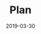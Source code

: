 ---
date: "2019-03-30"
title: "Plan"
intro: "jfkgj"
statement: "kjgkhjg"
category: "Services"
icon: 06
services: 
    - "Digital marketing strategy"
    - "SEO"
    - "PPC (Pay Per Click)"
    - "Display advertising"
    - "Social advertising"
---